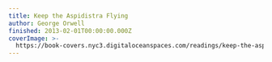 ```yaml
---
title: Keep the Aspidistra Flying
author: George Orwell
finished: 2013-02-01T00:00:00.000Z
coverImage: >-
  https://book-covers.nyc3.digitaloceanspaces.com/readings/keep-the-aspidistra-flying-01.jpg
---
```

